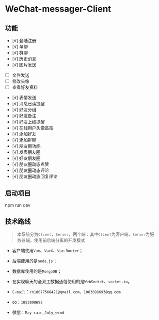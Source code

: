# WeChat-messager-Client

## 功能

- [√] 登陆注册
- [√] 单聊
- [√] 群聊
- [√] 历史消息
- [√] 图片发送
- [ ] 文件发送
- [ ] 修改头像
- [ ] 查看好友资料
- [√] 表情发送
- [√] 消息已读提醒
- [√] 好友分组
- [√] 好友备注
- [√] 好友上线提醒
- [√] 在线用户头像高亮
- [√] 添加好友
- [√] 添加群聊
- [√] 朋友圈功能
- [√] 发表朋友圈
- [√] 好友朋友圈
- [√] 朋友圈动态点赞
- [√] 朋友圈动态评论
- [√] 朋友圈动态回复评论

## 启动项目

npm run dev

## 技术路线

> 本系统分为`Client`，`Server`，两个端：其中`Client`为客户端，`Server`为服务器端。使用前后端分离的开发模式

- 客户端使用`Vue`、`VueX`、`Vue-Router`；
- 后端使用的是`node.js`；
- 数据库使用的是`MongoDB`；
- 在实现聊天的全双工数据通信使用的是`WebSocket`、`socket.io`。

- `E-mail`：`cn18077566421@gmail.com`、`1083098693@qq.com`
- `QQ`：`1083098693`
- 微信：`May-rain_July_wind`
